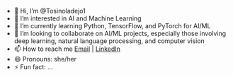 - 👋 Hi, I’m @Tosinoladejo1
- 👀 I’m interested in AI and Machine Learning
- 🌱 I’m currently learning Python, TensorFlow, and PyTorch for AI/ML
- 💞️ I’m looking to collaborate on AI/ML projects, especially those involving deep learning, natural language processing, and computer vision
- 📫 How to reach me [Email](tosinoladejom@gmail.com) | [LinkedIn](www.linkedin.com/in/mercy-oladejo)
- 😄 Pronouns: she/her
- ⚡ Fun fact: ...

<!---
Tosinoladejo1/Tosinoladejo1 is a ✨ special ✨ repository because its `README.md` (this file) appears on your GitHub profile.
You can click the Preview link to take a look at your changes.
--->
